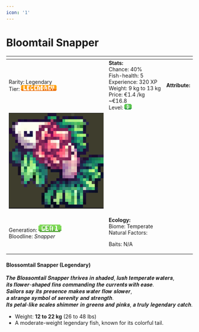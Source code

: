 ```yaml
---
icon: '1'
---
```


# Bloomtail Snapper

<table data-view="cards"><thead><tr><th></th><th></th><th></th></tr></thead><tbody><tr><td>Rarity: Legendary<br>Tier: <img src="../../../../../.gitbook/assets/rarity_legendary (1).png" alt="" data-size="original"></td><td><strong>Stats:</strong><br>Chance: 40%<br>Fish-health: 5<br>Experience: 320 XP<br>Weight: 9 kg to 13 kg<br>Price: €1.4 /kg  ~€16.8<br>Level:  <img src="../../../../../.gitbook/assets/quality_d (3).png" alt=""></td><td><strong>Attribute:</strong> </td></tr><tr><td><img src="../../../../../.gitbook/assets/image (33).png" alt="" data-size="original"></td><td></td><td></td></tr><tr><td>Generation: <img src="../../../../../.gitbook/assets/gen1 (1).png" alt=""><br>Bloodline: <em>Snapper</em></td><td><p><strong>Ecology:</strong> <br>Biome: Temperate<br>Natural Factors: </p><p>Baits: N/A<br></p></td><td></td></tr></tbody></table>

#### **Blossomtail Snapper** (Legendary)

𝑻𝒉𝒆 𝑩𝒍𝒐𝒔𝒔𝒐𝒎𝒕𝒂𝒊𝒍 𝑺𝒏𝒂𝒑𝒑𝒆𝒓 𝒕𝒉𝒓𝒊𝒗𝒆𝒔 𝒊𝒏 𝒔𝒉𝒂𝒅𝒆𝒅, 𝒍𝒖𝒔𝒉 𝒕𝒆𝒎𝒑𝒆𝒓𝒂𝒕𝒆 𝒘𝒂𝒕𝒆𝒓𝒔,\
𝒊𝒕𝒔 𝒇𝒍𝒐𝒘𝒆𝒓-𝒔𝒉𝒂𝒑𝒆𝒅 𝒇𝒊𝒏𝒔 𝒄𝒐𝒎𝒎𝒂𝒏𝒅𝒊𝒏𝒈 𝒕𝒉𝒆 𝒄𝒖𝒓𝒓𝒆𝒏𝒕𝒔 𝒘𝒊𝒕𝒉 𝒆𝒂𝒔𝒆.\
𝑺𝒂𝒊𝒍𝒐𝒓𝒔 𝒔𝒂𝒚 𝒊𝒕𝒔 𝒑𝒓𝒆𝒔𝒆𝒏𝒄𝒆 𝒎𝒂𝒌𝒆𝒔 𝒘𝒂𝒕𝒆𝒓 𝒇𝒍𝒐𝒘 𝒔𝒍𝒐𝒘𝒆𝒓,\
𝒂 𝒔𝒕𝒓𝒂𝒏𝒈𝒆 𝒔𝒚𝒎𝒃𝒐𝒍 𝒐𝒇 𝒔𝒆𝒓𝒆𝒏𝒊𝒕𝒚 𝒂𝒏𝒅 𝒔𝒕𝒓𝒆𝒏𝒈𝒕𝒉.\
𝑰𝒕𝒔 𝒑𝒆𝒕𝒂𝒍-𝒍𝒊𝒌𝒆 𝒔𝒄𝒂𝒍𝒆𝒔 𝒔𝒉𝒊𝒎𝒎𝒆𝒓 𝒊𝒏 𝒈𝒓𝒆𝒆𝒏𝒔 𝒂𝒏𝒅 𝒑𝒊𝒏𝒌𝒔, 𝒂 𝒕𝒓𝒖𝒍𝒚 𝒍𝒆𝒈𝒆𝒏𝒅𝒂𝒓𝒚 𝒄𝒂𝒕𝒄𝒉.

* Weight: **12 to 22 kg** (26 to 48 lbs)
* A moderate-weight legendary fish, known for its colorful tail.
